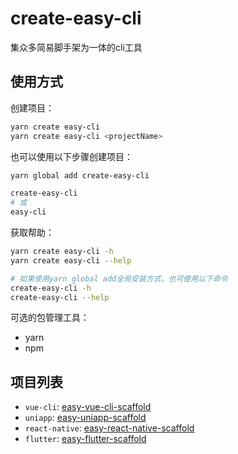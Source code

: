 # create-easy-cli

集众多简易脚手架为一体的cli工具

## 使用方式

创建项目：

```bash
yarn create easy-cli
yarn create easy-cli <projectName>
```

也可以使用以下步骤创建项目：

```bash
yarn global add create-easy-cli

create-easy-cli
# 或
easy-cli
```

获取帮助：

```bash
yarn create easy-cli -h
yarn create easy-cli --help

# 如果使用yarn global add全局安装方式，也可使用以下命令
create-easy-cli -h
create-easy-cli --help
```

可选的包管理工具：

- yarn
- npm

## 项目列表

- `vue-cli`: [easy-vue-cli-scaffold](https://github.com/quanzaiyu/easy-vue-cli-scaffold)
- `uniapp`: [easy-uniapp-scaffold](https://github.com/quanzaiyu/easy-uniapp-scaffold)
- `react-native`: [easy-react-native-scaffold](https://github.com/quanzaiyu/easy-react-native-scaffold)
- `flutter`: [easy-flutter-scaffold](https://github.com/quanzaiyu/easy-flutter-scaffold)
